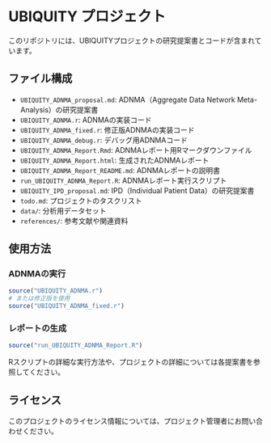 # UBIQUITY プロジェクト

このリポジトリには、UBIQUITYプロジェクトの研究提案書とコードが含まれています。

## ファイル構成

- `UBIQUITY_ADNMA_proposal.md`: ADNMA（Aggregate Data Network Meta-Analysis）の研究提案書
- `UBIQUITY_ADNMA.r`: ADNMAの実装コード
- `UBIQUITY_ADNMA_fixed.r`: 修正版ADNMAの実装コード
- `UBIQUITY_ADNMA_debug.r`: デバッグ用ADNMAコード
- `UBIQUITY_ADNMA_Report.Rmd`: ADNMAレポート用Rマークダウンファイル
- `UBIQUITY_ADNMA_Report.html`: 生成されたADNMAレポート
- `UBIQUITY_ADNMA_Report_README.md`: ADNMAレポートの説明書
- `run_UBIQUITY_ADNMA_Report.R`: ADNMAレポート実行スクリプト
- `UBIQUITY_IPD_proposal.md`: IPD（Individual Patient Data）の研究提案書
- `todo.md`: プロジェクトのタスクリスト
- `data/`: 分析用データセット
- `references/`: 参考文献や関連資料

## 使用方法

### ADNMAの実行

```r
source("UBIQUITY_ADNMA.r")
# または修正版を使用
source("UBIQUITY_ADNMA_fixed.r")
```

### レポートの生成

```r
source("run_UBIQUITY_ADNMA_Report.R")
```

Rスクリプトの詳細な実行方法や、プロジェクトの詳細については各提案書を参照してください。

## ライセンス

このプロジェクトのライセンス情報については、プロジェクト管理者にお問い合わせください。